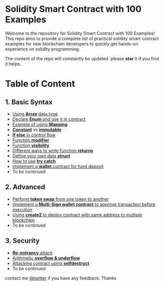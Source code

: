 # Solidity Smart Contract with 100 Examples

Welcome to the repository for Solidity Smart Contract with 100 Examples! This repo aims to provide a complete list of practical solidity smart contract examples for new blockchain developers to quickly get hands-on experience on solidity programming.

The content of the repo will constantly be updated. please **star** it if you find it helps.

# Table of Content

## 1. Basic Syntax
  - [Using **Array** data type](https://github.com/codeforests/Solidity-100-Examples/blob/master/Array.sol)
  - [Declare **Enum** and use it in contract](https://github.com/codeforests/Solidity-100-Examples/blob/master/Enum.sol)
  - [Example of using **Mapping**](https://github.com/codeforests/Solidity-100-Examples/blob/master/Mapping.sol)
  - [**Constant**](https://github.com/codeforests/Solidity-100-Examples/blob/master/Constant.sol) vs [**immutable**](https://github.com/codeforests/Solidity-100-Examples/blob/master/Immutable.sol)
  - [**If else** in control flow](https://github.com/codeforests/Solidity-100-Examples/blob/master/If.sol)
  - [Function **modifier**](https://github.com/codeforests/Solidity-100-Examples/blob/master/Modifier.sol)
  - [Function **visibility**](https://github.com/codeforests/Solidity-100-Examples/blob/master/Visibility.sol)
  - [Different ways to write function **returns**](https://github.com/codeforests/Solidity-100-Examples/blob/master/Functions.sol)
  - [Define your own data **struct**](https://github.com/codeforests/Solidity-100-Examples/blob/master/Struct.sol)
  - [How to use **try catch**](https://github.com/codeforests/Solidity-100-Examples/blob/master/TryCatch.sol)
  - [Implement a **wallet** contract for fund deposit](https://github.com/codeforests/Solidity-100-Examples/blob/master/wallet.sol)
  - To be continued
  
## 2. Advanced
  - [Perform **token swap** from one token to another](https://github.com/codeforests/Solidity-100-Examples/blob/master/Advanced/tokenswap.sol)
  - [Implement a **Multi-Sign wallet contract** to approve transaction before execution](https://github.com/codeforests/Solidity-100-Examples/blob/master/Advanced/multisigwallet.sol)
  - [Using **create2** to deploy contract with same address to multiple blockchain](https://github.com/codeforests/Solidity-100-Examples/blob/master/Advanced/create2.sol)
  - To be continued
  
## 3. Security
  - [**Re-entrancy** attack](https://github.com/codeforests/Solidity-100-Examples/blob/master/Security/ReEntrancy.sol)
  - [Arithmetic **overflow & underflow**](https://github.com/codeforests/Solidity-100-Examples/blob/master/Security/Overflow.sol)
  - [Attacking contract using **selfdestruct**](https://github.com/codeforests/Solidity-100-Examples/blob/master/Security/SelfDestruction.sol)
  - To be continued

contact me [@twitter](https://twitter.com/_0xken) if you have any feedback. Thanks


